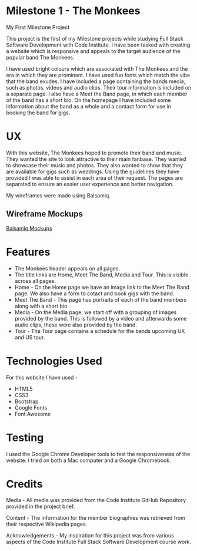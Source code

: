 # Milestone 1 - The Monkees

My First Milestone Project

This project is the first of my Milestone projects while studying Full Stack Software Development with Code Institute. I have been tasked with creating a website which is responsive and appeals to the target audience of the popular band The Monkees. 

I have used bright colours which are associated with The Monkees and the era in which they are prominent. I have used fun fonts which match the vibe that the band exudes. I have included a page containing the bands media, such as photos, videos and audio clips. Their tour information is included on a separate page. I also have a Meet the Band page, in which each member of the band has a short bio. On the homepage I have included some information about the band as a whole and a contact form for use in booking the band for gigs.



# UX

With this website, The Monkees hoped to promote their band and music. They wanted the site to look attractive to their main fanbase. They wanted to showcase their music and photos. They also wanted to show that they are available for gigs such as weddings. Using the guidelines they have provided I was able to assist in each area of their request. The pages are separated to ensure an easier user experience and better navigation.

My wireframes were made using Balsamiq.

## Wireframe Mockups

[Balsamiq Mockups](documents/mockup/Milestone1_The_Monkees.pdf)




# Features

- The Monkees header appears on all pages.
- The title links are Home, Meet The Band, Media and Tour. This is visible across all pages.
- Home - On the Home page we have an image link to the Meet The Band page. We also have a form to cotact and book gigs with the band.
- Meet The Band - This page has portraits of each of the band members along with a short bio.
- Media - On the Media page, we start off with a grouping of images provided by the band. This is followed by a video and afterwards some audio clips, these were also provided by the band.
- Tour - The Tour page contains a schedule for the bands upcoming UK and US tour.



# Technologies Used

For this website I have used -
- HTML5
- CSS3
- Bootstrap
- Google Fonts
- Font Awesome



# Testing

I used the Google Chrome Developer tools to test the responsiveness of the website. I tried on both a Mac computer and a Google Chromebook.


# Credits

Media - All media was provided from the Code Institute GitHub Repository provided in the project brief.

Content - The information for the member biographies was retrieved from their respective Wikipedia pages.

Acknowledgements - My inspiration for this project was from various aspects of the Code Institute Full Stack Software Development course work.